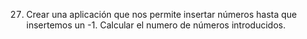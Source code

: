 27) Crear una aplicación que nos permite insertar números hasta que insertemos un -1. Calcular el numero de números introducidos.